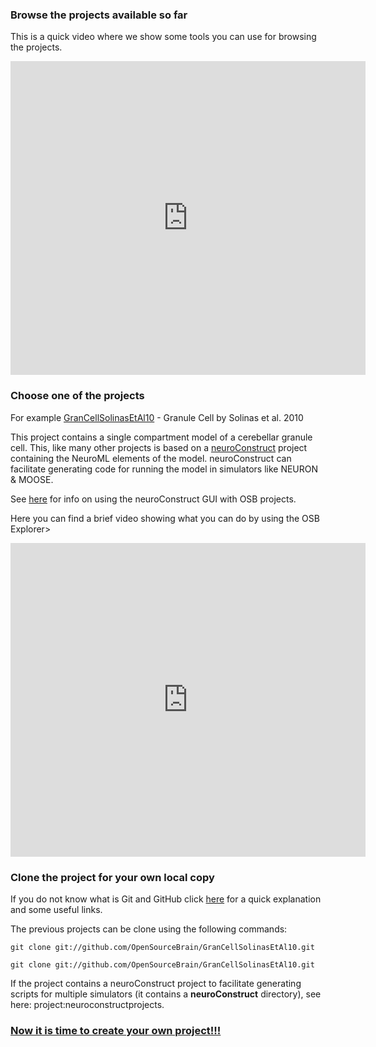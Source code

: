 ### Browse the projects available so far

This is a quick video where we show some tools you can use for browsing the projects.

<iframe src="http://wl.figshare.com/articles/1112432/embed?show_title=0" width="568" height="502" frameborder="0"></iframe>

### Choose one of the projects

For example [GranCellSolinasEtAl10](/projects/grancellsolinasetal10) - Granule Cell by Solinas et al. 2010

This project contains a single compartment model of a cerebellar granule cell. This, like many other projects is based on a [neuroConstruct](http://www.neuroConstruct.org) project containing the NeuroML elements of the model. neuroConstruct can facilitate generating code for running the model in simulators like NEURON & MOOSE.

See [here](/doc#Using_Neuro_Construct_Based_Projects) for info on using the neuroConstruct GUI with OSB projects.

Here you can find a brief video showing what you can do by using the OSB Explorer>

<iframe src="http://wl.figshare.com/articles/1112447/embed?show_title=0" width="568" height="502" frameborder="0"></iframe>


### Clone the project for your own local copy

If you do not know what is Git and GitHub click [here](/doc/Help/Some_Extra_Information) for a quick explanation and some useful links. 

The previous projects can be clone using the following commands: 

`git clone git://github.com/OpenSourceBrain/GranCellSolinasEtAl10.git`

`git clone git://github.com/OpenSourceBrain/GranCellSolinasEtAl10.git`

If the project contains a neuroConstruct project to facilitate generating scripts for multiple simulators (it contains a **neuroConstruct** directory), see here: project:neuroconstructprojects.

### [Now it is time to create your own project!!!](/doc#Creating_Your_Project)
